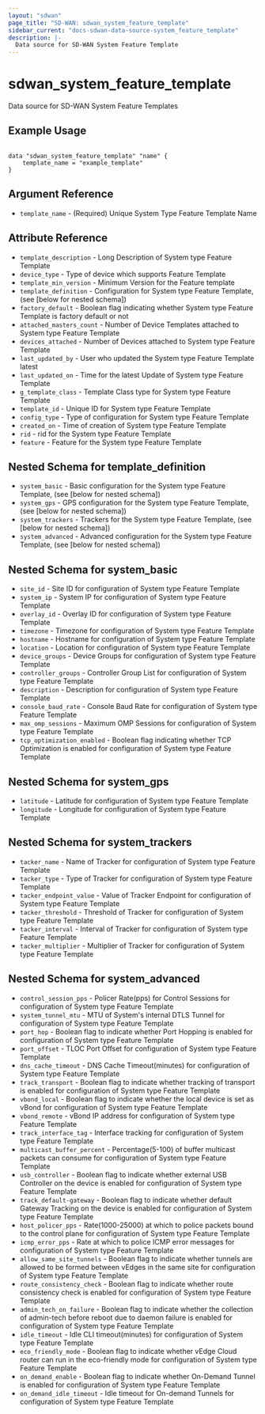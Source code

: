 ```yaml
---
layout: "sdwan"
page_title: "SD-WAN: sdwan_system_feature_template"
sidebar_current: "docs-sdwan-data-source-system_feature_template"
description: |-
  Data source for SD-WAN System Feature Template
---
```


# sdwan_system_feature_template #
Data source for SD-WAN System Feature Templates

## Example Usage ##

```hcl

data "sdwan_system_feature_template" "name" {
    template_name = "example_template"
}

```


## Argument Reference ##

* `template_name` - (Required) Unique  System Type Feature Template Name

## Attribute Reference ##

* `template_description` - Long Description of  System type Feature Template
* `device_type` - Type of device which supports  Feature Template
* `template_min_version` - Minimum Version for the  Feature template
* `template_definition` - Configuration for  System type Feature Template, (see [below for nested schema])
* `factory_default` - Boolean flag indicating whether  System type Feature Template is factory default or not
* `attached_masters_count` - Number of Device Templates attached to  System type Feature Template
* `devices_attached` - Number of Devices attached to  System type Feature Template
* `last_updated_by` - User who updated the  System type Feature Template latest
* `last_updated_on` - Time for the latest Update of  System type Feature Template
* `g_template_class` - Template Class type for  System type Feature Template
* `template_id` - Unique ID for  System type Feature Template
* `config_type` - Type of configuration for  System type Feature Template
* `created_on` - Time of creation of  System type Feature Template
* `rid` - rid for the  System type Feature Template
* `feature` - Feature for the  System type Feature Template

## Nested Schema for template_definition
* `system_basic` - Basic configuration for the  System type Feature Template, (see [below for nested schema])
* `system_gps` - GPS configuration for the  System type Feature Template, (see [below for nested schema])
* `system_trackers` - Trackers for the  System type Feature Template, (see [below for nested schema])
* `system_advanced` - Advanced configuration for the  System type Feature Template, (see [below for nested schema])

## Nested Schema for system_basic
* `site_id` - Site ID for configuration of System type Feature Template
* `system_ip` - System IP for configuration of  System type Feature Template
* `overlay_id` - Overlay ID for configuration of  System type Feature Template
* `timezone` - Timezone for configuration of  System type Feature Template
* `hostname` - Hostname for configuration of  System type Feature Template
* `location` - Location for configuration of  System type Feature Template
* `device_groups` - Device Groups for configuration of  System type Feature Template
* `controller_groups` - Controller Group List for configuration of  System type Feature Template
* `description` - Description for configuration of  System type Feature Template
* `console_baud_rate` - Console Baud Rate for configuration of  System type Feature Template
* `max_omp_sessions` - Maximum OMP Sessions for configuration of  System type Feature Template
* `tcp_optimization_enabled` - Boolean flag indicating whether  TCP Optimization is enabled for configuration of  System type Feature Template

## Nested Schema for system_gps
* `latitude` - Latitude for configuration of System type Feature Template
* `longitude` - Longitude for configuration of  System type Feature Template

## Nested Schema for system_trackers
* `tacker_name` - Name of Tracker for configuration of System type Feature Template
* `tacker_type` - Type of Tracker for configuration of System type Feature Template
* `tacker_endpoint_value` - Value of Tracker Endpoint for configuration of System type Feature Template
* `tacker_threshold` - Threshold of Tracker for configuration of System type Feature Template
* `tacker_interval` - Interval of Tracker for configuration of System type Feature Template
* `tacker_multiplier` - Multiplier of Tracker for configuration of System type Feature Template

## Nested Schema for system_advanced
* `control_session_pps` - Policer Rate(pps) for Control Sessions for configuration of System type Feature Template
* `system_tunnel_mtu` - MTU of System's internal DTLS Tunnel for configuration of System type Feature Template
* `port_hop` - Boolean flag to indicate whether Port Hopping is enabled for configuration of System type Feature Template
* `port_offset` - TLOC Port Offset for configuration of System type Feature Template
* `dns_cache_timeout` - DNS Cache Timeout(minutes) for configuration of System type Feature Template
* `track_transport` - Boolean flag to indicate whether tracking of transport is enabled for configuration of System type Feature Template
* `vbond_local` - Boolean flag to indicate whether the local device is set as vBond for configuration of System type Feature Template
* `vbond_remote` - vBond IP address for configuration of System type Feature Template
* `track_interface_tag` - Interface tracking for configuration of System type Feature Template
* `multicast_buffer_percent` - Percentage(5-100) of buffer multicast packets can consume for configuration of System type Feature Template
* `usb_controller` - Boolean flag to indicate whether external USB Controller on the device is enabled for configuration of System type Feature Template
* `track_default-gateway` - Boolean flag to indicate whether default Gateway Tracking on the device is enabled for configuration of System type Feature Template
* `host_policer_pps` - Rate(1000-25000) at which to police packets bound to the control plane for configuration of System type Feature Template
* `icmp_error_pps` - Rate at which to police ICMP error messages for configuration of System type Feature Template
* `allow_same_site_tunnels` - Boolean flag to indicate whether tunnels are allowed to be formed between vEdges in the same site for configuration of System type Feature Template
* `route_consistency_check` - Boolean flag to indicate whether route consistency check is enabled for configuration of System type Feature Template
* `admin_tech_on_failure` - Boolean flag to indicate whether the collection of admin-tech before reboot due to daemon failure is enabled for configuration of System type Feature Template
* `idle_timeout` - Idle CLI timeout(minutes) for configuration of System type Feature Template
* `eco_friendly_mode` - Boolean flag to indicate whether vEdge Cloud router can run in the eco-friendly mode for configuration of System type Feature Template
* `on_demand_enable` - Boolean flag to indicate whether On-Demand Tunnel is enabled for configuration of System type Feature Template
* `on_demand_idle_timeout` - Idle timeout for On-demand Tunnels for configuration of System type Feature Template

